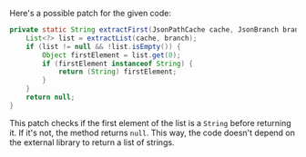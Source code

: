 Here's a possible patch for the given code:

```java
private static String extractFirst(JsonPathCache cache, JsonBranch branch) {
    List<?> list = extractList(cache, branch);
    if (list != null && !list.isEmpty()) {
        Object firstElement = list.get(0);
        if (firstElement instanceof String) {
            return (String) firstElement;
        }
    }
    return null;
}
```

This patch checks if the first element of the list is a `String` before returning it. If it's not, the method returns `null`. This way, the code doesn't depend on the external library to return a list of strings.